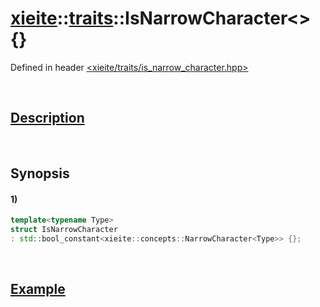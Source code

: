 # [xieite](../../xieite.md)\:\:[traits](../../traits.md)\:\:IsNarrowCharacter\<\> \{\}
Defined in header [<xieite/traits/is_narrow_character.hpp>](../../../include/xieite/traits/is_narrow_character.hpp)

&nbsp;

## [Description](../concepts/narrow_character.md#Description)

&nbsp;

## Synopsis
#### 1)
```cpp
template<typename Type>
struct IsNarrowCharacter
: std::bool_constant<xieite::concepts::NarrowCharacter<Type>> {};
```

&nbsp;

## [Example](../concepts/narrow_character.md#Example)
